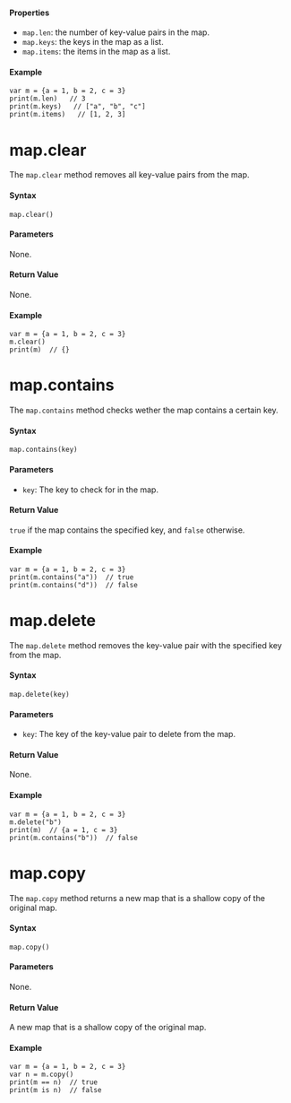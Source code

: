#### Properties

-   `map.len`: the number of key-value pairs in the map.
-   `map.keys`: the keys in the map as a list.
-   `map.items`: the items in the map as a list.

#### Example

```tea
var m = {a = 1, b = 2, c = 3}
print(m.len)   // 3
print(m.keys)   // ["a", "b", "c"]
print(m.items)   // [1, 2, 3]
```

# map.clear

The `map.clear` method removes all key-value pairs from the map.

#### Syntax

```tea
map.clear()
```

#### Parameters

None.

#### Return Value

None.

#### Example

```tea
var m = {a = 1, b = 2, c = 3}
m.clear()
print(m)  // {}
```

# map.contains

The `map.contains` method checks wether the map contains a certain key.

#### Syntax

```tea
map.contains(key)
```

#### Parameters

-   `key`: The key to check for in the map.

#### Return Value

`true` if the map contains the specified key, and `false` otherwise.

#### Example

```tea
var m = {a = 1, b = 2, c = 3}
print(m.contains("a"))  // true
print(m.contains("d"))  // false
```

# map.delete

The `map.delete` method removes the key-value pair with the specified key from the map.

#### Syntax

```tea
map.delete(key)
```

#### Parameters

-   `key`: The key of the key-value pair to delete from the map.

#### Return Value

None.

#### Example

```tea
var m = {a = 1, b = 2, c = 3}
m.delete("b")
print(m)  // {a = 1, c = 3}
print(m.contains("b"))  // false
```

# map.copy

The `map.copy` method returns a new map that is a shallow copy of the original map.

#### Syntax

```tea
map.copy()
```

#### Parameters

None.

#### Return Value

A new map that is a shallow copy of the original map.

#### Example

```tea
var m = {a = 1, b = 2, c = 3}
var n = m.copy()
print(m == n)  // true
print(m is n)  // false
```